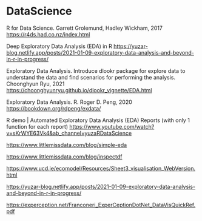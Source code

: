 # DataScience

R for Data Science. Garrett Grolemund, Hadley Wickham, 2017
https://r4ds.had.co.nz/index.html

Deep Exploratory Data Analysis (EDA) in R
https://yuzar-blog.netlify.app/posts/2021-01-09-exploratory-data-analysis-and-beyond-in-r-in-progress/

Exploratory Data Analysis. Introduce dlookr package for explore data to understand the data and find scenarios for performing the analysis. Choonghyun Ryu, 2021
https://choonghyunryu.github.io/dlookr_vignette/EDA.html

Exploratory Data Analysis. R. Roger D. Peng, 2020
https://bookdown.org/rdpeng/exdata/

R demo | Automated Exploratory Data Analysis (EDA) Reports (with only 1 function for each report)
https://www.youtube.com/watch?v=sKrWYE63Vk4&ab_channel=yuzaRDataScience

https://www.littlemissdata.com/blog/simple-eda

https://www.littlemissdata.com/blog/inspectdf

https://www.ucd.ie/ecomodel/Resources/Sheet3_visualisation_WebVersion.html

https://yuzar-blog.netlify.app/posts/2021-01-09-exploratory-data-analysis-and-beyond-in-r-in-progress/


https://experception.net/Franconeri_ExperCeptionDotNet_DataVisQuickRef.pdf


